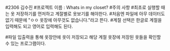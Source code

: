 #2306 김수진
#프로젝트 이름 : Whats in my closet?
#주의 사항
#최초로 실행할 때는 옷 저장하기를 먼저하고 계절별로 옷보기를 해야한다.
#처음엔 파일에 아무 데이터도 없기 때문에 "ㅇㅇ 옷장에 아무것도 없습니다."라고 뜬다.
#계절 선택은 한글로 계절을 입력해도 되고 영어로 입력해도 된다.

#파일 입출력을 통해 옷장안에 옷이 저장되고 해당 계절 옷장에 저장된 옷들을 확인할 수 있는 프로그램이다.
